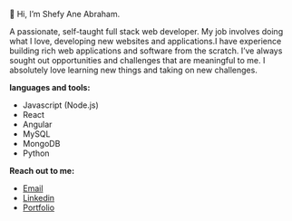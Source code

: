 👋 Hi, I’m Shefy Ane Abraham.

A passionate, self-taught full stack web developer. My job involves doing what I love, developing new websites and applications.I have experience building rich web applications and software from the scratch. I’ve always sought out opportunities and challenges that are meaningful to me. I absolutely love learning new things and taking on new challenges. 

**languages and tools:**  
- Javascript (Node.js)
- React
- Angular
- MySQL
- MongoDB
- Python

**Reach out to me:**  
- [Email](mailto:shefyaneabraham@gmail.com)
- [Linkedin](https://www.linkedin.com/in/shefyaneabraham/)
- [Portfolio](https://shefyaneabraham.netlify.app/)

<!---
shefyaneabraham/shefyaneabraham is a ✨ special ✨ repository because its `README.md` (this file) appears on your GitHub profile.
You can click the Preview link to take a look at your changes.
--->

